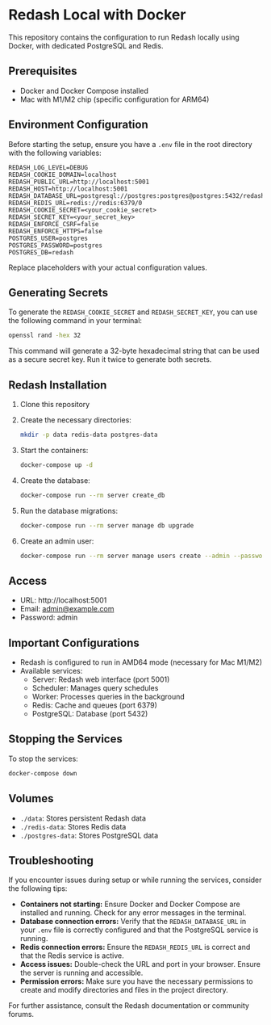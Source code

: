 # Redash Local with Docker

This repository contains the configuration to run Redash locally using Docker, with dedicated PostgreSQL and Redis.

## Prerequisites

- Docker and Docker Compose installed
- Mac with M1/M2 chip (specific configuration for ARM64)

## Environment Configuration

Before starting the setup, ensure you have a `.env` file in the root directory with the following variables:

```
REDASH_LOG_LEVEL=DEBUG
REDASH_COOKIE_DOMAIN=localhost
REDASH_PUBLIC_URL=http://localhost:5001
REDASH_HOST=http://localhost:5001
REDASH_DATABASE_URL=postgresql://postgres:postgres@postgres:5432/redash
REDASH_REDIS_URL=redis://redis:6379/0
REDASH_COOKIE_SECRET=<your_cookie_secret>
REDASH_SECRET_KEY=<your_secret_key>
REDASH_ENFORCE_CSRF=false
REDASH_ENFORCE_HTTPS=false
POSTGRES_USER=postgres
POSTGRES_PASSWORD=postgres
POSTGRES_DB=redash
```

Replace placeholders with your actual configuration values.

## Generating Secrets

To generate the `REDASH_COOKIE_SECRET` and `REDASH_SECRET_KEY`, you can use the following command in your terminal:

```bash
openssl rand -hex 32
```

This command will generate a 32-byte hexadecimal string that can be used as a secure secret key. Run it twice to generate both secrets.

## Redash Installation

1. Clone this repository
2. Create the necessary directories:
   ```bash
   mkdir -p data redis-data postgres-data
   ```

3. Start the containers:
   ```bash
   docker-compose up -d
   ```

4. Create the database:
   ```bash
   docker-compose run --rm server create_db
   ```

5. Run the database migrations:
   ```bash
   docker-compose run --rm server manage db upgrade
   ```

6. Create an admin user:
   ```bash
   docker-compose run --rm server manage users create --admin --password admin admin@example.com Admin
   ```

## Access

- URL: http://localhost:5001
- Email: admin@example.com
- Password: admin

## Important Configurations

- Redash is configured to run in AMD64 mode (necessary for Mac M1/M2)
- Available services:
  - Server: Redash web interface (port 5001)
  - Scheduler: Manages query schedules
  - Worker: Processes queries in the background
  - Redis: Cache and queues (port 6379)
  - PostgreSQL: Database (port 5432)

## Stopping the Services

To stop the services:

```bash
docker-compose down
```

## Volumes

- `./data`: Stores persistent Redash data
- `./redis-data`: Stores Redis data
- `./postgres-data`: Stores PostgreSQL data

## Troubleshooting

If you encounter issues during setup or while running the services, consider the following tips:

- **Containers not starting:** Ensure Docker and Docker Compose are installed and running. Check for any error messages in the terminal.
- **Database connection errors:** Verify that the `REDASH_DATABASE_URL` in your `.env` file is correctly configured and that the PostgreSQL service is running.
- **Redis connection errors:** Ensure the `REDASH_REDIS_URL` is correct and that the Redis service is active.
- **Access issues:** Double-check the URL and port in your browser. Ensure the server is running and accessible.
- **Permission errors:** Make sure you have the necessary permissions to create and modify directories and files in the project directory.

For further assistance, consult the Redash documentation or community forums.